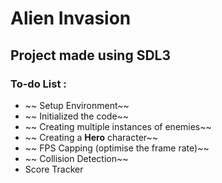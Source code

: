 # Alien Invasion 
## Project made using SDL3 

### To-do List :
 
+ ~~ Setup Environment~~
+ ~~ Initialized the code~~
+ ~~ Creating multiple instances of enemies~~
+ ~~ Creating a **Hero** character~~
+ ~~ FPS Capping (optimise the frame rate)~~
+ ~~ Collision Detection~~
+ Score Tracker
